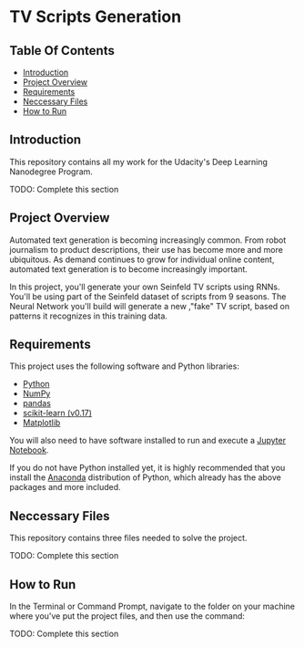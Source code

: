 # TV Scripts Generation

## Table Of Contents

- [Introduction](#introduction)
- [Project Overview](#project-overview)
- [Requirements](#requirements)
- [Neccessary Files](#neccessary-files)
- [How to Run](#how-to-run)

## Introduction

This repository contains all my work for the Udacity's Deep Learning Nanodegree Program.

TODO: Complete this section

## Project Overview

Automated text generation is becoming increasingly common. From robot journalism to product descriptions, their use has
become more and more ubiquitous. As demand continues to grow for individual online content, automated text generation
is to become increasingly important.

In this project, you'll generate your own Seinfeld TV scripts using RNNs. You'll be using part of the Seinfeld dataset
of scripts from 9 seasons. The Neural Network you'll build will generate a new ,"fake" TV script, based on patterns it
recognizes in this training data.

## Requirements

This project uses the following software and Python libraries:

- [Python](https://www.python.org/downloads/release/python-364/)
- [NumPy](https://numpy.org/)
- [pandas](https://pandas.pydata.org/)
- [scikit-learn (v0.17)](https://scikit-learn.org/0.17/install.html)
- [Matplotlib](https://matplotlib.org/)

You will also need to have software installed to run and execute a [Jupyter Notebook](http://ipython.org/notebook.html).

If you do not have Python installed yet, it is highly recommended that you install the
[Anaconda](https://www.anaconda.com/distribution/) distribution of Python, which already has the above packages and
more included.

## Neccessary Files

This repository contains three files needed to solve the project.

TODO: Complete this section

## How to Run

In the Terminal or Command Prompt, navigate to the folder on your machine where you've put the project files, and then
use the command:

TODO: Complete this section

